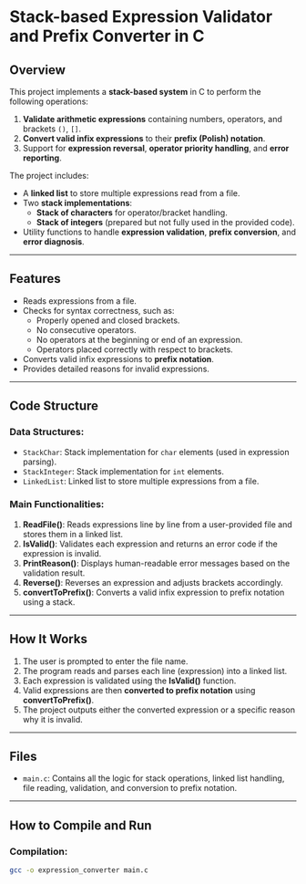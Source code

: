 # Stack-based Expression Validator and Prefix Converter in C

## Overview
This project implements a **stack-based system** in C to perform the following operations:

1. **Validate arithmetic expressions** containing numbers, operators, and brackets `()`, `[]`.
2. **Convert valid infix expressions** to their **prefix (Polish) notation**.
3. Support for **expression reversal**, **operator priority handling**, and **error reporting**.

The project includes:
- A **linked list** to store multiple expressions read from a file.
- Two **stack implementations**:
  - **Stack of characters** for operator/bracket handling.
  - **Stack of integers** (prepared but not fully used in the provided code).
- Utility functions to handle **expression validation**, **prefix conversion**, and **error diagnosis**.

---

## Features
- Reads expressions from a file.
- Checks for syntax correctness, such as:
  - Properly opened and closed brackets.
  - No consecutive operators.
  - No operators at the beginning or end of an expression.
  - Operators placed correctly with respect to brackets.
- Converts valid infix expressions to **prefix notation**.
- Provides detailed reasons for invalid expressions.

---

## Code Structure
### Data Structures:
- `StackChar`: Stack implementation for `char` elements (used in expression parsing).
- `StackInteger`: Stack implementation for `int` elements.
- `LinkedList`: Linked list to store multiple expressions from a file.

### Main Functionalities:
1. **ReadFile()**: Reads expressions line by line from a user-provided file and stores them in a linked list.
2. **IsValid()**: Validates each expression and returns an error code if the expression is invalid.
3. **PrintReason()**: Displays human-readable error messages based on the validation result.
4. **Reverse()**: Reverses an expression and adjusts brackets accordingly.
5. **convertToPrefix()**: Converts a valid infix expression to prefix notation using a stack.

---

## How It Works
1. The user is prompted to enter the file name.
2. The program reads and parses each line (expression) into a linked list.
3. Each expression is validated using the **IsValid()** function.
4. Valid expressions are then **converted to prefix notation** using **convertToPrefix()**.
5. The project outputs either the converted expression or a specific reason why it is invalid.

---

## Files
- `main.c`: Contains all the logic for stack operations, linked list handling, file reading, validation, and conversion to prefix notation.

---

## How to Compile and Run

### Compilation:
```bash
gcc -o expression_converter main.c
